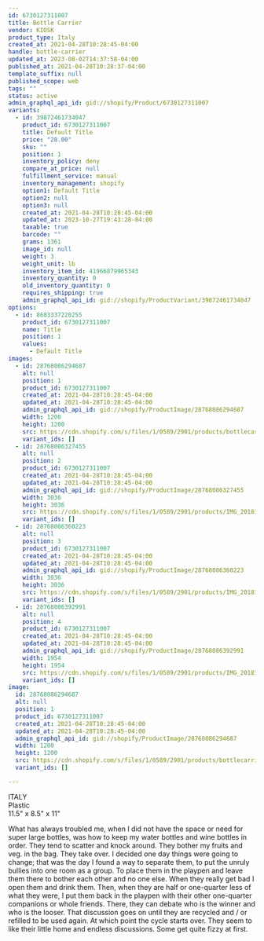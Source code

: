 ```yaml
---
id: 6730127311007
title: Bottle Carrier
vendor: KIOSK
product_type: Italy
created_at: 2021-04-28T10:28:45-04:00
handle: bottle-carrier
updated_at: 2023-08-02T14:37:58-04:00
published_at: 2021-04-28T10:28:37-04:00
template_suffix: null
published_scope: web
tags: ""
status: active
admin_graphql_api_id: gid://shopify/Product/6730127311007
variants:
  - id: 39872461734047
    product_id: 6730127311007
    title: Default Title
    price: "28.00"
    sku: ""
    position: 1
    inventory_policy: deny
    compare_at_price: null
    fulfillment_service: manual
    inventory_management: shopify
    option1: Default Title
    option2: null
    option3: null
    created_at: 2021-04-28T10:28:45-04:00
    updated_at: 2023-10-27T19:43:28-04:00
    taxable: true
    barcode: ""
    grams: 1361
    image_id: null
    weight: 3
    weight_unit: lb
    inventory_item_id: 41966879965343
    inventory_quantity: 0
    old_inventory_quantity: 0
    requires_shipping: true
    admin_graphql_api_id: gid://shopify/ProductVariant/39872461734047
options:
  - id: 8683337220255
    product_id: 6730127311007
    name: Title
    position: 1
    values:
      - Default Title
images:
  - id: 28768086294687
    alt: null
    position: 1
    product_id: 6730127311007
    created_at: 2021-04-28T10:28:45-04:00
    updated_at: 2021-04-28T10:28:45-04:00
    admin_graphql_api_id: gid://shopify/ProductImage/28768086294687
    width: 1200
    height: 1200
    src: https://cdn.shopify.com/s/files/1/0589/2901/products/bottlecarrier12.7.jpg?v=1619620125
    variant_ids: []
  - id: 28768086327455
    alt: null
    position: 2
    product_id: 6730127311007
    created_at: 2021-04-28T10:28:45-04:00
    updated_at: 2021-04-28T10:28:45-04:00
    admin_graphql_api_id: gid://shopify/ProductImage/28768086327455
    width: 3036
    height: 3036
    src: https://cdn.shopify.com/s/files/1/0589/2901/products/IMG_20181121_152600.jpg?v=1619620125
    variant_ids: []
  - id: 28768086360223
    alt: null
    position: 3
    product_id: 6730127311007
    created_at: 2021-04-28T10:28:45-04:00
    updated_at: 2021-04-28T10:28:45-04:00
    admin_graphql_api_id: gid://shopify/ProductImage/28768086360223
    width: 3036
    height: 3036
    src: https://cdn.shopify.com/s/files/1/0589/2901/products/IMG_20181121_152533.jpg?v=1619620125
    variant_ids: []
  - id: 28768086392991
    alt: null
    position: 4
    product_id: 6730127311007
    created_at: 2021-04-28T10:28:45-04:00
    updated_at: 2021-04-28T10:28:45-04:00
    admin_graphql_api_id: gid://shopify/ProductImage/28768086392991
    width: 1954
    height: 1954
    src: https://cdn.shopify.com/s/files/1/0589/2901/products/IMG_20181118_144029.jpg?v=1619620125
    variant_ids: []
image:
  id: 28768086294687
  alt: null
  position: 1
  product_id: 6730127311007
  created_at: 2021-04-28T10:28:45-04:00
  updated_at: 2021-04-28T10:28:45-04:00
  admin_graphql_api_id: gid://shopify/ProductImage/28768086294687
  width: 1200
  height: 1200
  src: https://cdn.shopify.com/s/files/1/0589/2901/products/bottlecarrier12.7.jpg?v=1619620125
  variant_ids: []

---
```


ITALY  
Plastic  
11.5" x 8.5" x 11"

What has always troubled me, when I did not have the space or need for super large bottles, was how to keep my water bottles and wine bottles in order. They tend to scatter and knock around. They bother my fruits and veg. in the bag. They take over. I decided one day things were going to change; that was the day I found a way to separate them, to put the unruly bullies into one room as a group. To place them in the playpen and leave them there to bother each other and no one else. When they really get bad I open them and drink them. Then, when they are half or one-quarter less of what they were, I put them back in the playpen with their other one-quarter companions or whole friends. There, they can debate who is the winner and who is the looser. That discussion goes on until they are recycled and / or refilled to be used again. At which point the cycle starts over. They seem to like their little home and endless discussions. Some get quite fizzy at first.